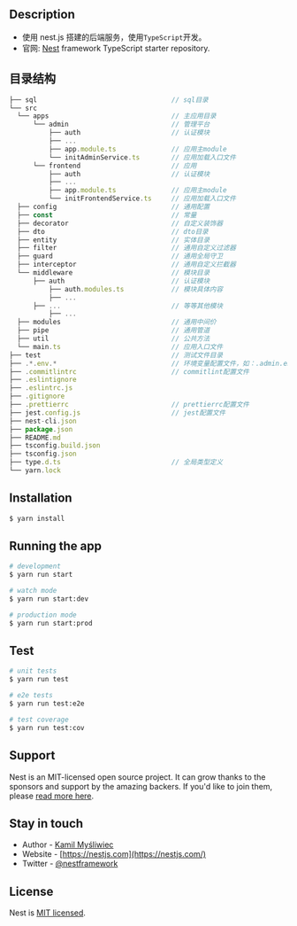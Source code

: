 ## Description

- 使用 nest.js 搭建的后端服务，使用`TypeScript`开发。
- 官网: [Nest](https://github.com/nestjs/nest) framework TypeScript starter repository.

## 目录结构

```js
├── sql                                  // sql目录
└── src
  └── apps                               // 主应用目录
      └── admin                          // 管理平台
          ├── auth                       // 认证模块
          ├── ...
          ├── app.module.ts              // 应用主module
          └── initAdminService.ts        // 应用加载入口文件
      └── frontend                       // 应用
          ├── auth                       // 认证模块
          ├── ...
          ├── app.module.ts              // 应用主module
          └── initFrontendService.ts     // 应用加载入口文件
  ├── config                             // 通用配置
  ├── const                              // 常量
  ├── decorator                          // 自定义装饰器
  ├── dto                                // dto目录
  ├── entity                             // 实体目录
  ├── filter                             // 通用自定义过滤器
  ├── guard                              // 通用全局守卫
  ├── interceptor                        // 通用自定义拦截器
  └── middleware                         // 模块目录
      ├── auth                           // 认证模块
          ├── auth.modules.ts            // 模块具体内容
          ├── ...
      ├── ...                            // 等等其他模块
          ├── ...
  ├── modules                            // 通用中间价
  ├── pipe                               // 通用管道
  ├── util                               // 公共方法
  └── main.ts                            // 应用入口文件
├── test                                 // 测试文件目录
├── .*.env.*                             // 环境变量配置文件，如：.admin.env.dev
├── .commitlintrc                        // commitlint配置文件
├── .eslintignore
├── .eslintrc.js
├── .gitignore
├── .prettierrc                          // prettierrc配置文件
├── jest.config.js                       // jest配置文件
├── nest-cli.json
├── package.json
├── README.md
├── tsconfig.build.json
├── tsconfig.json
├── type.d.ts                            // 全局类型定义
└── yarn.lock
```

## Installation

```bash
$ yarn install
```

## Running the app

```bash
# development
$ yarn run start

# watch mode
$ yarn run start:dev

# production mode
$ yarn run start:prod
```

## Test

```bash
# unit tests
$ yarn run test

# e2e tests
$ yarn run test:e2e

# test coverage
$ yarn run test:cov
```

## Support

Nest is an MIT-licensed open source project. It can grow thanks to the sponsors and support by the amazing backers. If you'd like to join them, please [read more here](https://docs.nestjs.com/support).

## Stay in touch

- Author - [Kamil Myśliwiec](https://kamilmysliwiec.com)
- Website - [https://nestjs.com](https://nestjs.com/)
- Twitter - [@nestframework](https://twitter.com/nestframework)

## License

Nest is [MIT licensed](LICENSE).
